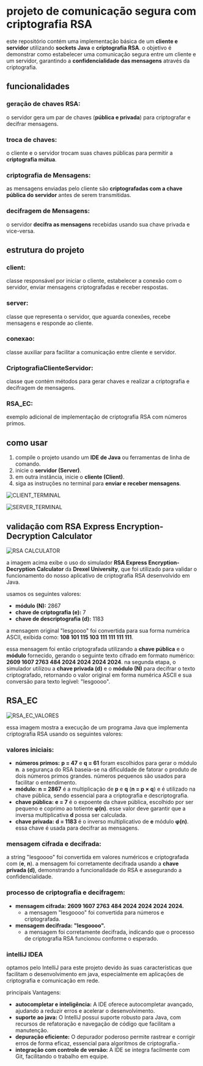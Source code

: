 # projeto de comunicação segura com criptografia RSA

este repositório contém uma implementação básica de um **cliente e servidor** utilizando **sockets Java** e **criptografia RSA**. o objetivo é demonstrar como estabelecer uma comunicação segura entre um cliente e um servidor, garantindo a **confidencialidade das mensagens** através da criptografia.

## funcionalidades

### **geração de chaves RSA:**
o servidor gera um par de chaves (**pública e privada**) para criptografar e decifrar mensagens.

### **troca de chaves:**
o cliente e o servidor trocam suas chaves públicas para permitir a **criptografia mútua**.

### **criptografia de Mensagens:**
as mensagens enviadas pelo cliente são **criptografadas com a chave pública do servidor** antes de serem transmitidas.

### **decifragem de Mensagens:**
o servidor **decifra as mensagens** recebidas usando sua chave privada e vice-versa.

## estrutura do projeto

### **client:**
classe responsável por iniciar o cliente, estabelecer a conexão com o servidor, enviar mensagens criptografadas e receber respostas.

### **server:**
classe que representa o servidor, que aguarda conexões, recebe mensagens e responde ao cliente.

### **conexao:**
classe auxiliar para facilitar a comunicação entre cliente e servidor.

### **CriptografiaClienteServidor:**
classe que contém métodos para gerar chaves e realizar a criptografia e decifragem de mensagens.

### **RSA_EC:**
exemplo adicional de implementação de criptografia RSA com números primos.

## como usar

1. compile o projeto usando um **IDE de Java** ou ferramentas de linha de comando.
2. inicie o **servidor (Server)**.
3. em outra instância, inicie o **cliente (Client)**.
4. siga as instruções no terminal para **enviar e receber mensagens**.

![CLIENT_TERMINAL](https://github.com/user-attachments/assets/510fab65-3ce7-4aae-b6c3-3f2bba36f133)

![SERVER_TERMINAL](https://github.com/user-attachments/assets/4b7a4fc3-c3a5-4452-a24b-b5da997f74dd)


## validação com RSA Express Encryption-Decryption Calculator

![RSA CALCULATOR](https://github.com/user-attachments/assets/2f654dcc-d7d0-48e4-b780-f08c4f13bb40)

a imagem acima exibe o uso do simulador **RSA Express Encryption-Decryption Calculator** da **Drexel University**, que foi utilizado para validar o funcionamento do nosso aplicativo de criptografia RSA desenvolvido em Java.

usamos os seguintes valores:

- **módulo (N):** 2867
- **chave de criptografia (e):** 7
- **chave de descriptografia (d):** 1183

a mensagem original "lesgoooo" foi convertida para sua forma numérica ASCII, exibida como: **108 101 115 103 111 111 111 111**.

essa mensagem foi então criptografada utilizando a **chave pública** e o **módulo** fornecido, gerando o seguinte texto cifrado em formato numérico: **2609 1607 2763 484 2024 2024 2024 2024**. na segunda etapa, o simulador utilizou a **chave privada (d)** e o **módulo (N)** para decifrar o texto criptografado, retornando o valor original em forma numérica ASCII e sua conversão para texto legível: "lesgoooo".

## RSA_EC

![RSA_EC_VALORES](https://github.com/user-attachments/assets/f9631da0-aa27-4d6b-9e4d-448fde588871)

essa imagem mostra a execução de um programa Java que implementa criptografia RSA usando os seguintes valores:

### valores iniciais:

- **números primos:** **p = 47** e **q = 61** foram escolhidos para gerar o módulo **n**. a segurança do RSA baseia-se na dificuldade de fatorar o produto de dois números primos grandes. números pequenos são usados para facilitar o entendimento.
- **módulo:** **n = 2867** é a multiplicação de **p** e **q** (**n = p × q**) e é utilizado na chave pública, sendo essencial para a criptografia e descriptografia.
- **chave pública:** **e = 7** é o expoente da chave pública, escolhido por ser pequeno e coprimo ao totiente **φ(n)**. esse valor deve garantir que a inversa multiplicativa **d** possa ser calculada.
- **chave privada:** **d = 1183** é o inverso multiplicativo de **e** módulo **φ(n)**. essa chave é usada para decifrar as mensagens.

### mensagem cifrada e decifrada:
a string "lesgoooo" foi convertida em valores numéricos e criptografada com (**e**, **n**). a mensagem foi corretamente decifrada usando a **chave privada (d)**, demonstrando a funcionalidade do RSA e assegurando a confidencialidade.

### processo de criptografia e decifragem:
- **mensagem cifrada:** **2609 1607 2763 484 2024 2024 2024 2024.**
  - a mensagem "lesgoooo" foi convertida para números e criptografada.
- **mensagem decifrada:** **"lesgoooo".**
  - a mensagem foi corretamente decifrada, indicando que o processo de criptografia RSA funcionou conforme o esperado.

### intelliJ IDEA
optamos pelo IntelliJ para este projeto devido às suas características que facilitam o desenvolvimento em java, especialmente em aplicações de criptografia e comunicação em rede.

principais Vantagens:
- **autocompletar e inteligência:** A IDE oferece autocompletar avançado, ajudando a reduzir erros e acelerar o desenvolvimento.
- **suporte ao java:** O IntelliJ possui suporte robusto para Java, com recursos de refatoração e navegação de código que facilitam a manutenção.
- **depuração eficiente:** O depurador poderoso permite rastrear e corrigir erros de forma eficaz, essencial para algoritmos de criptografia.-
- **integração com controle de versão:** A IDE se integra facilmente com Git, facilitando o trabalho em equipe.

